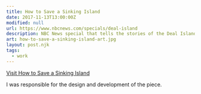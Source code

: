 ```yaml
---
title: How to Save a Sinking Island
date: 2017-11-13T13:00:00Z
modified: null
url: https://www.nbcnews.com/specials/deal-island
description: NBC News special that tells the stories of the Deal Island locals and their fight with the rising sea level destroying their homes. The peninsula is expecting and preparing for future disasters.
art: how-to-save-a-sinking-island-art.jpg
layout: post.njk
tags: 
  - work
---
```


[Visit How to Save a Sinking Island]({{url}})

I was responsible for the design and development of the piece.
